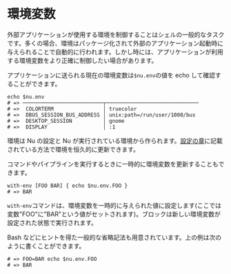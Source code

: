 # 環境変数

外部アプリケーションが使用する環境を制御することはシェルの一般的なタスクです。多くの場合、環境はパッケージ化されて外部のアプリケーション起動時に与えられることで自動的に行われます。しかし時には、アプリケーションが利用する環境変数をより正確に制御したい場合があります。

アプリケーションに送られる現在の環境変数は`$nu.env`の値を echo して確認することができます。

```nu
echo $nu.env
# => ──────────────────────────┬──────────────────────────────
# =>  COLORTERM                │ truecolor
# =>  DBUS_SESSION_BUS_ADDRESS │ unix:path=/run/user/1000/bus
# =>  DESKTOP_SESSION          │ gnome
# =>  DISPLAY                  │ :1
```

環境は Nu の設定と Nu が実行されている環境から作られます。[設定の章](configuration.md)に記載されている方法で環境を恒久的に更新できます。

コマンドやパイプラインを実行するときに一時的に環境変数を更新することもできます。

```nu
with-env [FOO BAR] { echo $nu.env.FOO }
# => BAR
```

`with-env`コマンドは、環境変数を一時的に与えられた値に設定します(ここでは変数"FOO"に"BAR"という値がセットされます)。ブロックは新しい環境変数が設定された状態で実行されます。

Bash などにヒントを得た一般的な省略記法も用意されています。上の例は次のように書くことができます。

```nu
# => FOO=BAR echo $nu.env.FOO
# => BAR
```

